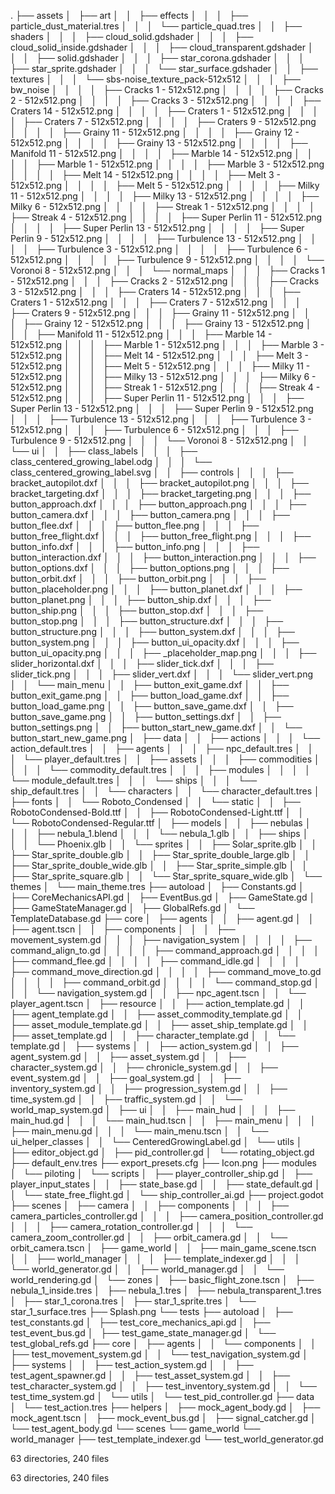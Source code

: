 .
├── assets
│   ├── art
│   │   ├── effects
│   │   │   ├── particle_dust_material.tres
│   │   │   └── particle_quad.tres
│   │   ├── shaders
│   │   │   ├── cloud_solid.gdshader
│   │   │   ├── cloud_solid_inside.gdshader
│   │   │   ├── cloud_transparent.gdshader
│   │   │   ├── solid.gdshader
│   │   │   ├── star_corona.gdshader
│   │   │   ├── star_sprite.gdshader
│   │   │   └── star_surface.gdshader
│   │   ├── textures
│   │   │   └── sbs-noise_texture_pack-512x512
│   │   │       ├── bw_noise
│   │   │       │   ├── Cracks 1 - 512x512.png
│   │   │       │   ├── Cracks 2 - 512x512.png
│   │   │       │   ├── Cracks 3 - 512x512.png
│   │   │       │   ├── Craters 14 - 512x512.png
│   │   │       │   ├── Craters 1 - 512x512.png
│   │   │       │   ├── Craters 7 - 512x512.png
│   │   │       │   ├── Craters 9 - 512x512.png
│   │   │       │   ├── Grainy 11 - 512x512.png
│   │   │       │   ├── Grainy 12 - 512x512.png
│   │   │       │   ├── Grainy 13 - 512x512.png
│   │   │       │   ├── Manifold 11 - 512x512.png
│   │   │       │   ├── Marble 14 - 512x512.png
│   │   │       │   ├── Marble 1 - 512x512.png
│   │   │       │   ├── Marble 3 - 512x512.png
│   │   │       │   ├── Melt 14 - 512x512.png
│   │   │       │   ├── Melt 3 - 512x512.png
│   │   │       │   ├── Melt 5 - 512x512.png
│   │   │       │   ├── Milky 11 - 512x512.png
│   │   │       │   ├── Milky 13 - 512x512.png
│   │   │       │   ├── Milky 6 - 512x512.png
│   │   │       │   ├── Streak 1 - 512x512.png
│   │   │       │   ├── Streak 4 - 512x512.png
│   │   │       │   ├── Super Perlin 11 - 512x512.png
│   │   │       │   ├── Super Perlin 13 - 512x512.png
│   │   │       │   ├── Super Perlin 9 - 512x512.png
│   │   │       │   ├── Turbulence 13 - 512x512.png
│   │   │       │   ├── Turbulence 3 - 512x512.png
│   │   │       │   ├── Turbulence 6 - 512x512.png
│   │   │       │   ├── Turbulence 9 - 512x512.png
│   │   │       │   └── Voronoi 8 - 512x512.png
│   │   │       └── normal_maps
│   │   │           ├── Cracks 1 - 512x512.png
│   │   │           ├── Cracks 2 - 512x512.png
│   │   │           ├── Cracks 3 - 512x512.png
│   │   │           ├── Craters 14 - 512x512.png
│   │   │           ├── Craters 1 - 512x512.png
│   │   │           ├── Craters 7 - 512x512.png
│   │   │           ├── Craters 9 - 512x512.png
│   │   │           ├── Grainy 11 - 512x512.png
│   │   │           ├── Grainy 12 - 512x512.png
│   │   │           ├── Grainy 13 - 512x512.png
│   │   │           ├── Manifold 11 - 512x512.png
│   │   │           ├── Marble 14 - 512x512.png
│   │   │           ├── Marble 1 - 512x512.png
│   │   │           ├── Marble 3 - 512x512.png
│   │   │           ├── Melt 14 - 512x512.png
│   │   │           ├── Melt 3 - 512x512.png
│   │   │           ├── Melt 5 - 512x512.png
│   │   │           ├── Milky 11 - 512x512.png
│   │   │           ├── Milky 13 - 512x512.png
│   │   │           ├── Milky 6 - 512x512.png
│   │   │           ├── Streak 1 - 512x512.png
│   │   │           ├── Streak 4 - 512x512.png
│   │   │           ├── Super Perlin 11 - 512x512.png
│   │   │           ├── Super Perlin 13 - 512x512.png
│   │   │           ├── Super Perlin 9 - 512x512.png
│   │   │           ├── Turbulence 13 - 512x512.png
│   │   │           ├── Turbulence 3 - 512x512.png
│   │   │           ├── Turbulence 6 - 512x512.png
│   │   │           ├── Turbulence 9 - 512x512.png
│   │   │           └── Voronoi 8 - 512x512.png
│   │   └── ui
│   │       ├── class_labels
│   │       │   ├── class_centered_growing_label.odg
│   │       │   └── class_centered_growing_label.svg
│   │       ├── controls
│   │       │   ├── bracket_autopilot.dxf
│   │       │   ├── bracket_autopilot.png
│   │       │   ├── bracket_targeting.dxf
│   │       │   ├── bracket_targeting.png
│   │       │   ├── button_approach.dxf
│   │       │   ├── button_approach.png
│   │       │   ├── button_camera.dxf
│   │       │   ├── button_camera.png
│   │       │   ├── button_flee.dxf
│   │       │   ├── button_flee.png
│   │       │   ├── button_free_flight.dxf
│   │       │   ├── button_free_flight.png
│   │       │   ├── button_info.dxf
│   │       │   ├── button_info.png
│   │       │   ├── button_interaction.dxf
│   │       │   ├── button_interaction.png
│   │       │   ├── button_options.dxf
│   │       │   ├── button_options.png
│   │       │   ├── button_orbit.dxf
│   │       │   ├── button_orbit.png
│   │       │   ├── button_placeholder.png
│   │       │   ├── button_planet.dxf
│   │       │   ├── button_planet.png
│   │       │   ├── button_ship.dxf
│   │       │   ├── button_ship.png
│   │       │   ├── button_stop.dxf
│   │       │   ├── button_stop.png
│   │       │   ├── button_structure.dxf
│   │       │   ├── button_structure.png
│   │       │   ├── button_system.dxf
│   │       │   ├── button_system.png
│   │       │   ├── button_ui_opacity.dxf
│   │       │   ├── button_ui_opacity.png
│   │       │   ├── _placeholder_map.png
│   │       │   ├── slider_horizontal.dxf
│   │       │   ├── slider_tick.dxf
│   │       │   ├── slider_tick.png
│   │       │   ├── slider_vert.dxf
│   │       │   └── slider_vert.png
│   │       └── main_menu
│   │           ├── button_exit_game.dxf
│   │           ├── button_exit_game.png
│   │           ├── button_load_game.dxf
│   │           ├── button_load_game.png
│   │           ├── button_save_game.dxf
│   │           ├── button_save_game.png
│   │           ├── button_settings.dxf
│   │           ├── button_settings.png
│   │           ├── button_start_new_game.dxf
│   │           └── button_start_new_game.png
│   ├── data
│   │   ├── actions
│   │   │   └── action_default.tres
│   │   ├── agents
│   │   │   ├── npc_default.tres
│   │   │   └── player_default.tres
│   │   ├── assets
│   │   │   ├── commodities
│   │   │   │   └── commodity_default.tres
│   │   │   ├── modules
│   │   │   │   └── module_default.tres
│   │   │   └── ships
│   │   │       └── ship_default.tres
│   │   └── characters
│   │       └── character_default.tres
│   ├── fonts
│   │   └── Roboto_Condensed
│   │       └── static
│   │           ├── RobotoCondensed-Bold.ttf
│   │           ├── RobotoCondensed-Light.ttf
│   │           └── RobotoCondensed-Regular.ttf
│   ├── models
│   │   ├── nebulas
│   │   │   ├── nebula_1.blend
│   │   │   └── nebula_1.glb
│   │   ├── ships
│   │   │   └── Phoenix.glb
│   │   └── sprites
│   │       ├── Solar_sprite.glb
│   │       ├── Star_sprite_double.glb
│   │       ├── Star_sprite_double_large.glb
│   │       ├── Star_sprite_double_wide.glb
│   │       ├── Star_sprite_simple.glb
│   │       ├── Star_sprite_square.glb
│   │       └── Star_sprite_square_wide.glb
│   └── themes
│       └── main_theme.tres
├── autoload
│   ├── Constants.gd
│   ├── CoreMechanicsAPI.gd
│   ├── EventBus.gd
│   ├── GameState.gd
│   ├── GameStateManager.gd
│   ├── GlobalRefs.gd
│   └── TemplateDatabase.gd
├── core
│   ├── agents
│   │   ├── agent.gd
│   │   ├── agent.tscn
│   │   ├── components
│   │   │   ├── movement_system.gd
│   │   │   ├── navigation_system
│   │   │   │   ├── command_align_to.gd
│   │   │   │   ├── command_approach.gd
│   │   │   │   ├── command_flee.gd
│   │   │   │   ├── command_idle.gd
│   │   │   │   ├── command_move_direction.gd
│   │   │   │   ├── command_move_to.gd
│   │   │   │   ├── command_orbit.gd
│   │   │   │   └── command_stop.gd
│   │   │   └── navigation_system.gd
│   │   ├── npc_agent.tscn
│   │   └── player_agent.tscn
│   ├── resource
│   │   ├── action_template.gd
│   │   ├── agent_template.gd
│   │   ├── asset_commodity_template.gd
│   │   ├── asset_module_template.gd
│   │   ├── asset_ship_template.gd
│   │   ├── asset_template.gd
│   │   ├── character_template.gd
│   │   └── template.gd
│   ├── systems
│   │   ├── action_system.gd
│   │   ├── agent_system.gd
│   │   ├── asset_system.gd
│   │   ├── character_system.gd
│   │   ├── chronicle_system.gd
│   │   ├── event_system.gd
│   │   ├── goal_system.gd
│   │   ├── inventory_system.gd
│   │   ├── progression_system.gd
│   │   ├── time_system.gd
│   │   ├── traffic_system.gd
│   │   └── world_map_system.gd
│   ├── ui
│   │   ├── main_hud
│   │   │   ├── main_hud.gd
│   │   │   └── main_hud.tscn
│   │   ├── main_menu
│   │   │   ├── main_menu.gd
│   │   │   └── main_menu.tscn
│   │   └── ui_helper_classes
│   │       └── CenteredGrowingLabel.gd
│   └── utils
│       ├── editor_object.gd
│       ├── pid_controller.gd
│       └── rotating_object.gd
├── default_env.tres
├── export_presets.cfg
├── Icon.png
├── modules
│   └── piloting
│       └── scripts
│           ├── player_controller_ship.gd
│           ├── player_input_states
│           │   ├── state_base.gd
│           │   ├── state_default.gd
│           │   └── state_free_flight.gd
│           └── ship_controller_ai.gd
├── project.godot
├── scenes
│   ├── camera
│   │   ├── components
│   │   │   ├── camera_particles_controller.gd
│   │   │   ├── camera_position_controller.gd
│   │   │   ├── camera_rotation_controller.gd
│   │   │   └── camera_zoom_controller.gd
│   │   ├── orbit_camera.gd
│   │   └── orbit_camera.tscn
│   ├── game_world
│   │   ├── main_game_scene.tscn
│   │   ├── world_manager
│   │   │   ├── template_indexer.gd
│   │   │   └── world_generator.gd
│   │   ├── world_manager.gd
│   │   └── world_rendering.gd
│   └── zones
│       ├── basic_flight_zone.tscn
│       ├── nebula_1_inside.tres
│       ├── nebula_1.tres
│       ├── nebula_transparent_1.tres
│       ├── star_1_corona.tres
│       ├── star_1_sprite.tres
│       └── star_1_surface.tres
├── Splash.png
└── tests
    ├── autoload
    │   ├── test_constants.gd
    │   ├── test_core_mechanics_api.gd
    │   ├── test_event_bus.gd
    │   ├── test_game_state_manager.gd
    │   └── test_global_refs.gd
    ├── core
    │   ├── agents
    │   │   └── components
    │   │       ├── test_movement_system.gd
    │   │       └── test_navigation_system.gd
    │   ├── systems
    │   │   ├── test_action_system.gd
    │   │   ├── test_agent_spawner.gd
    │   │   ├── test_asset_system.gd
    │   │   ├── test_character_system.gd
    │   │   ├── test_inventory_system.gd
    │   │   └── test_time_system.gd
    │   └── utils
    │       └── test_pid_controller.gd
    ├── data
    │   └── test_action.tres
    ├── helpers
    │   ├── mock_agent_body.gd
    │   ├── mock_agent.tscn
    │   ├── mock_event_bus.gd
    │   ├── signal_catcher.gd
    │   └── test_agent_body.gd
    └── scenes
        └── game_world
            └── world_manager
                ├── test_template_indexer.gd
                └── test_world_generator.gd

63 directories, 240 files

63 directories, 240 files
